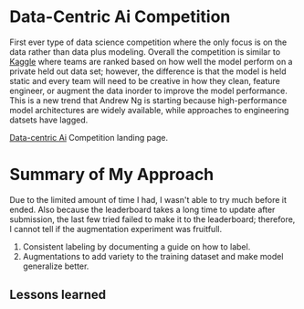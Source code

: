 # Data-Centric Ai Competition

First ever type of data science competition where the only focus is on the data rather than data plus modeling. Overall the competition is similar to [Kaggle](https://www.kaggle.com/) where teams are ranked based on how well the model perform on a private held out data set; however, the difference is that the model is held static and every team will need to be creative in how they clean, feature engineer, or augment the data inorder to improve the model performance. This is a new trend that Andrew Ng is starting because high-performance model architectures are widely available, while approaches to engineering datsets have lagged.

[Data-centric Ai](https://https-deeplearning-ai.github.io/data-centric-comp/) Competition landing page.

# Summary of My Approach

Due to the limited amount of time I had, I wasn't able to try much before it ended. Also because the leaderboard takes a long time to update after submission, the last few tried failed to make it to the leaderboard; therefore, I cannot tell if the augmentation experiment was fruitfull.

1. Consistent labeling by documenting a guide on how to label.
1. Augmentations to add variety to the training dataset and make model generalize better.

## Lessons learned
